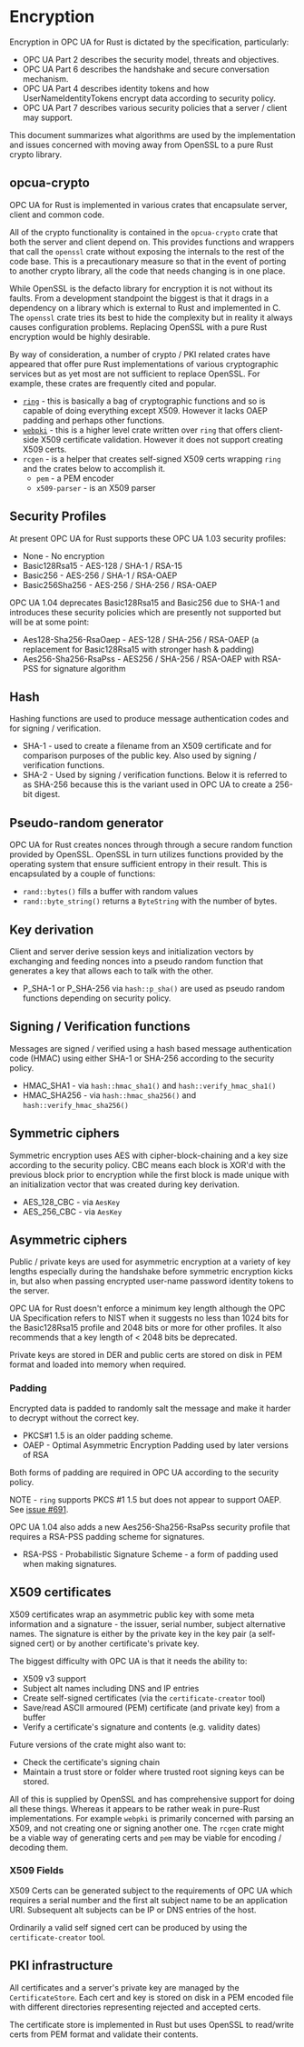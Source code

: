 # Encryption

Encryption in OPC UA for Rust is dictated by the specification, particularly:
 
* OPC UA Part 2 describes the security model, threats and objectives.
* OPC UA Part 6 describes the handshake and secure conversation mechanism.
* OPC UA Part 4 describes identity tokens and how UserNameIdentityTokens encrypt data according to security policy. 
* OPC UA Part 7 describes various security policies that a server / client may support.

This document summarizes what algorithms are used by the implementation and issues concerned with moving away from OpenSSL
to a pure Rust crypto library.

## opcua-crypto

OPC UA for Rust is implemented in various crates that encapsulate server, client and common code.

All of the crypto functionality is contained in the `opcua-crypto` crate that both the server and client depend on.
This provides functions and wrappers that call the `openssl` crate without exposing the internals to the rest of the
code base. This is a precautionary measure so that in the event of porting to another crypto library, all the code that
needs changing is in one place.
 
While OpenSSL is the defacto library for encryption it is not without its faults. From a development standpoint the
biggest is that it drags in a dependency on a library which is external to Rust and implemented in C. The `openssl`
crate tries its best to hide the complexity but in reality it always causes configuration problems. Replacing OpenSSL 
with a pure Rust encryption would be highly desirable.

By way of consideration, a number of crypto / PKI related crates have appeared that offer pure Rust implementations
of various cryptographic services but as yet most are not sufficient to replace OpenSSL. For example, these crates
are frequently cited and popular.

* [`ring`](https://github.com/briansmith/ring) - this is basically a bag of cryptographic functions and so is capable of doing
 everything except X509. However it lacks OAEP padding and perhaps other functions.
* [`webpki`](https://github.com/briansmith/webpki) - this is a higher level crate written over `ring` that offers
  client-side X509 certificate validation. However it does not support creating X509 certs.
* `rcgen` - is a helper that creates self-signed X509 certs wrapping `ring` and the crates below to accomplish it.
    * `pem` - a PEM encoder 
    * `x509-parser` - is an X509 parser

## Security Profiles

At present OPC UA for Rust supports these OPC UA 1.03 security profiles:

* None - No encryption
* Basic128Rsa15 - AES-128 / SHA-1 / RSA-15
* Basic256 - AES-256 / SHA-1 / RSA-OAEP
* Basic256Sha256 - AES-256 / SHA-256 / RSA-OAEP

OPC UA 1.04 deprecates Basic128Rsa15 and Basic256 due to SHA-1 and introduces these security policies which are presently
not supported but will be at some point:

* Aes128-Sha256-RsaOaep - AES-128 / SHA-256 / RSA-OAEP (a replacement for Basic128Rsa15 with stronger hash & padding)
* Aes256-Sha256-RsaPss - AES256 / SHA-256 / RSA-OAEP with RSA-PSS for signature algorithm

## Hash

Hashing functions are used to produce message authentication codes and for signing / verification.

* SHA-1 - used to create a filename from an X509 certificate and for comparison purposes of the public key. Also used by signing / verification functions.
* SHA-2 - Used by signing / verification functions. Below it is referred to as SHA-256 because this is the variant
  used in OPC UA to create a 256-bit digest.

## Pseudo-random generator

OPC UA for Rust creates nonces through through a secure random function provided by OpenSSL. OpenSSL in turn utilizes 
functions provided by the operating system that ensure sufficient entropy in their result. This is encapsulated by a couple of functions:

* `rand::bytes()` fills a buffer with random values
* `rand::byte_string()` returns a `ByteString` with the number of bytes.

## Key derivation

Client and server derive session keys and initialization vectors by exchanging and feeding nonces
into a pseudo random function that generates a key that allows each to talk with the other.

* P_SHA-1 or P_SHA-256 via `hash::p_sha()` are used as pseudo random functions depending on security policy.

## Signing / Verification functions

Messages are signed / verified using a hash based message authentication code (HMAC) using either SHA-1 or SHA-256 according
to the security policy.

* HMAC_SHA1 - via `hash::hmac_sha1()` and `hash::verify_hmac_sha1()`
* HMAC_SHA256 - via `hash::hmac_sha256()` and `hash::verify_hmac_sha256()`

## Symmetric ciphers

Symmetric encryption uses AES with cipher-block-chaining and a key size according to the security policy.
CBC means each block is XOR'd with the previous block prior to encryption while the first block is made unique 
with an initialization vector that was created during key derivation.

* AES_128_CBC - via `AesKey`
* AES_256_CBC - via `AesKey`

## Asymmetric ciphers

Public / private keys are used for asymmetric encryption at a variety of key lengths especially during the handshake before symmetric
encryption kicks in, but also when passing encrypted user-name password identity tokens to the server. 

OPC UA for Rust doesn't enforce a minimum key length although the OPC UA Specification refers to NIST when it suggests
no less than 1024 bits for the Basic128Rsa15 profile and 2048 bits or more for other profiles. It also recommends
that a key length of < 2048 bits be deprecated.

Private keys are stored in DER and public certs are stored on disk in PEM format and loaded into memory when required.

### Padding

Encrypted data is padded to randomly salt the message and make it harder to decrypt without the correct key.

* PKCS#1 1.5 is an older padding scheme.
* OAEP - Optimal Asymmetric Encryption Padding used by later versions of RSA

Both forms of padding are required in OPC UA according to the security policy.

NOTE - `ring` supports PKCS #1 1.5 but does not appear to support OAEP. 
See [issue #691](https://github.com/briansmith/ring/issues/691).

OPC UA 1.04 also adds a new Aes256-Sha256-RsaPss security profile that requires a RSA-PSS
padding scheme for signatures.   

* RSA-PSS - Probabilistic Signature Scheme - a form of padding used when making signatures. 

## X509 certificates

X509 certificates wrap an asymmetric public key with some meta information and a signature - the issuer, serial number, 
subject alternative names. The signature is either by the private key in the key pair (a self-signed cert)
or by another certificate's private key. 

The biggest difficulty with OPC UA is that it needs the ability to:

* X509 v3 support
* Subject alt names including DNS and IP entries
* Create self-signed certificates (via the `certificate-creator` tool)
* Save/read ASCII armoured (PEM) certificate (and private key) from a buffer
* Verify a certificate's signature and contents (e.g. validity dates)

Future versions of the crate might also want to:

* Check the certificate's signing chain
* Maintain a trust store or folder where trusted root signing keys can be stored. 

All of this is supplied by OpenSSL and has comprehensive support for doing all these things. Whereas it appears to be rather
weak in pure-Rust implementations. For example `webpki` is primarily concerned with parsing an X509,
and not creating one or signing another one. The `rcgen` crate might be a viable way of generating certs and `pem` may be
viable for encoding / decoding them.

### X509 Fields

X509 Certs can be generated subject to the requirements of OPC UA which requires a serial number and the first alt subject
name to be an application URI. Subsequent alt subjects can be IP or DNS entries of the host. 

Ordinarily a valid self signed cert can be produced by using the `certificate-creator` tool. 

## PKI infrastructure

All certificates and a server's private key are managed by the `CertificateStore`. Each cert and key is stored on disk in a PEM
encoded file with different directories representing rejected and accepted certs. 

The certificate store is implemented in Rust but uses OpenSSL to read/write certs from PEM format and validate their contents. 
